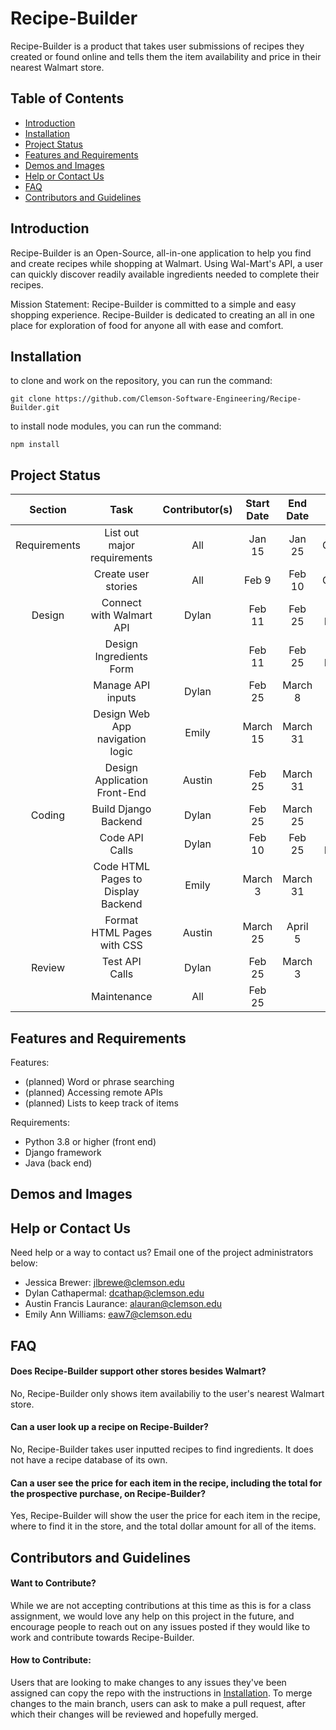 # Recipe-Builder
Recipe-Builder is a product that takes user submissions of recipes they created or found online and tells them the item availability and price in their nearest Walmart store.

## Table of Contents
* [Introduction](#introduction)
* [Installation](#installation)
* [Project Status](#project-status)
* [Features and Requirements](#features-and-requirements)
* [Demos and Images](#demos-and-images)
* [Help or Contact Us](#help-or-contact-us)
* [FAQ](#faq)
* [Contributors and Guidelines](#contributors-and-guidelines)

## Introduction

  Recipe-Builder is an Open-Source, all-in-one application to help you find and create recipes while shopping at Walmart. Using Wal-Mart's API, a user can quickly discover readily
  available ingredients needed to complete their recipes.

  
  Mission Statement: Recipe-Builder is committed to a simple and easy shopping experience. Recipe-Builder is dedicated to creating an all in one place for exploration of food for anyone all with ease and comfort.
## Installation

to clone and work on the repository, you can run the command:
```
git clone https://github.com/Clemson-Software-Engineering/Recipe-Builder.git
```
to install node modules, you can run the command:
```
npm install
```

## Project Status

| Section | Task | Contributor(s) | Start Date | End Date | Status |
| :-: | :-: | :-: | :-: | :-: | :-: |
| Requirements | List out major requirements | All | Jan 15 | Jan 25 | Complete |
|        | Create user stories | All | Feb 9 | Feb 10 | Complete |
| Design | Connect with Walmart API | Dylan | Feb 11 | Feb 25 | In Progress |
|        | Design Ingredients Form | | Feb 11 | Feb 25 | In Progress |
|        | Manage API inputs | Dylan | Feb 25 | March 8 | Not Yet Started |
|        | Design Web App navigation logic | Emily | March 15 | March 31 | Not Yet Started |
|        | Design Application Front-End | Austin | Feb 25 | March 31 | Not Yet Started |
| Coding | Build Django Backend | Dylan | Feb 25 | March 25 | Not Yet Started |
|        | Code API Calls | Dylan | Feb 10 | Feb 25 | In Progress |
|        | Code HTML Pages to Display Backend | Emily| March 3 | March 31 | Not Yet Started |
|        | Format HTML Pages with CSS | Austin | March 25 | April 5 | Not Yet Started |
| Review | Test API Calls | Dylan | Feb 25 | March 3 | Not Yet Started |
|        | Maintenance | All | Feb 25 | | Not Yet Started |

## Features and Requirements

  Features:
  * (planned) Word or phrase searching
  * (planned) Accessing remote APIs
  * (planned) Lists to keep track of items
  
  Requirements:
  * Python 3.8 or higher (front end)
  * Django framework
  * Java (back end)


## Demos and Images

## Help or Contact Us

Need help or a way to contact us? Email one of the project administrators below:
* Jessica Brewer: jlbrewe@clemson.edu
* Dylan Cathapermal: dcathap@clemson.edu  
* Austin Francis Laurance: alauran@clemson.edu
* Emily Ann Williams:  eaw7@clemson.edu  

## FAQ

#### Does Recipe-Builder support other stores besides Walmart?
No, Recipe-Builder only shows item availabiliy to the user's nearest Walmart store.

#### Can a user look up a recipe on Recipe-Builder?
No, Recipe-Builder takes user inputted recipes to find ingredients. It does not have a recipe database of its own.

#### Can a user see the price for each item in the recipe, including the total for the prospective purchase, on Recipe-Builder?
Yes, Recipe-Builder will show the user the price for each item in the recipe, where to find it in the store, and the total dollar amount for all of the items.

## Contributors and Guidelines

#### Want to Contribute?
While we are not accepting contributions at this time as this is for a class assignment, we would love any help on this project in the future, and encourage people to reach out on any issues posted if they would like to work and contribute towards Recipe-Builder.

#### How to Contribute:
Users that are looking to make changes to any issues they've been assigned can copy the repo with the instructions in [Installation](#installation). To merge changes to the main branch, users can ask to make a pull request, after which their changes will be reviewed and hopefully merged.
